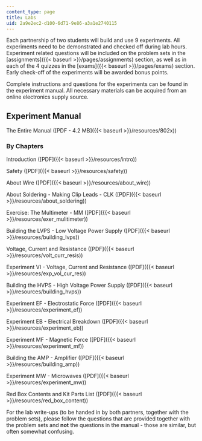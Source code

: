 ```yaml
---
content_type: page
title: Labs
uid: 2a9e2ec2-d100-6d71-9e86-a3a1e2740115
---
```


Each partnership of two students will build and use 9 experiments. All experiments need to be demonstrated and checked off during lab hours. Experiment related questions will be included on the problem sets in the [assignments]({{< baseurl >}}/pages/assignments) section, as well as in each of the 4 quizzes in the [exams]({{< baseurl >}}/pages/exams) section. Early check-off of the experiments will be awarded bonus points.

Complete instructions and questions for the experiments can be found in the experiment manual. All necessary materials can be acquired from an online electronics supply source.

Experiment Manual
-----------------

The Entire Manual ([PDF - 4.2 MB]({{< baseurl >}}/resources/802x))

### By Chapters

Introduction ([PDF]({{< baseurl >}}/resources/intro))

Safety ([PDF]({{< baseurl >}}/resources/safety))

About Wire ([PDF]({{< baseurl >}}/resources/about_wire))

About Soldering - Making Clip Leads - CLK ([PDF]({{< baseurl >}}/resources/about_soldering))

Exercise: The Multimeter - MM ([PDF]({{< baseurl >}}/resources/exer_mulitimeter))

Building the LVPS - Low Voltage Power Supply ([PDF]({{< baseurl >}}/resources/building_lvps))

Voltage, Current and Resistance ([PDF]({{< baseurl >}}/resources/volt_curr_resis))

Experiment VI - Voltage, Current and Resistance ([PDF]({{< baseurl >}}/resources/exp_vol_cur_res))

Building the HVPS - High Voltage Power Supply ([PDF]({{< baseurl >}}/resources/building_hvps))

Experiment EF - Electrostatic Force ([PDF]({{< baseurl >}}/resources/experiment_ef))

Experiment EB - Electrical Breakdown ([PDF]({{< baseurl >}}/resources/experiment_eb))

Experiment MF - Magnetic Force ([PDF]({{< baseurl >}}/resources/experiment_mf))

Building the AMP - Amplifier ([PDF]({{< baseurl >}}/resources/building_amp))

Experiment MW - Microwaves ([PDF]({{< baseurl >}}/resources/experiment_mw))

Red Box Contents and Kit Parts List ([PDF]({{< baseurl >}}/resources/red_box_content))

For the lab write-ups (to be handed in by both partners, together with the problem sets), please follow the questions that are provided together with the problem sets and **not** the questions in the manual - those are similar, but often somewhat confusing.